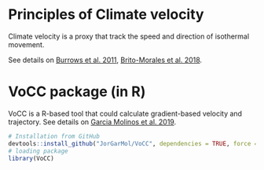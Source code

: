 # Principles of Climate velocity
Climate velocity is a proxy that track the speed and direction of isothermal movement.

See details on [Burrows et al. 2011](https://www.sciencemag.org/lookup/doi/10.1126/science.1210288), [Brito-Morales et al. 2018](https://linkinghub.elsevier.com/retrieve/pii/S0169534718300636).

# VoCC package (in R)
VoCC is a R-based tool that could calculate gradient-based velocity and trajectory.
See details on [Garcia Molinos et al. 2019](https://onlinelibrary.wiley.com/doi/abs/10.1111/2041-210X.13295).
```R
# Installation from GitHub
devtools::install_github("JorGarMol/VoCC", dependencies = TRUE, force = TRUE)
# loading package
library(VoCC)
```
